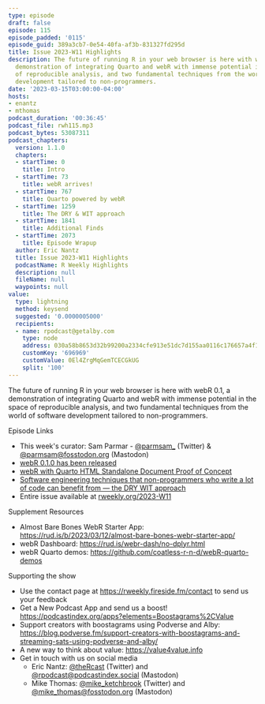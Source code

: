 ```yaml
---
type: episode
draft: false
episode: 115
episode_padded: '0115'
episode_guid: 389a3cb7-0e54-40fa-af3b-831327fd295d
title: Issue 2023-W11 Highlights
description: The future of running R in your web browser is here with webR 0.1, a
  demonstration of integrating Quarto and webR with immense potential in the space
  of reproducible analysis, and two fundamental techniques from the world of software
  development tailored to non-programmers.
date: '2023-03-15T03:00:00-04:00'
hosts:
- enantz
- mthomas
podcast_duration: '00:36:45'
podcast_file: rwh115.mp3
podcast_bytes: 53087311
podcast_chapters:
  version: 1.1.0
  chapters:
  - startTime: 0
    title: Intro
  - startTime: 73
    title: webR arrives!
  - startTime: 767
    title: Quarto powered by webR
  - startTime: 1259
    title: The DRY & WIT approach
  - startTime: 1841
    title: Additional Finds
  - startTime: 2073
    title: Episode Wrapup
  author: Eric Nantz
  title: Issue 2023-W11 Highlights
  podcastName: R Weekly Highlights
  description: null
  fileName: null
  waypoints: null
value:
  type: lightning
  method: keysend
  suggested: '0.0000005000'
  recipients:
  - name: rpodcast@getalby.com
    type: node
    address: 030a58b8653d32b99200a2334cfe913e51dc7d155aa0116c176657a4f1722677a3
    customKey: '696969'
    customValue: 0El4ZrgMqGemTCECGkUG
    split: '100'
---
```

The future of running R in your web browser is here with webR 0.1, a
demonstration of integrating Quarto and webR with immense potential in
the space of reproducible analysis, and two fundamental techniques from
the world of software development tailored to non-programmers.

Episode Links

-   This week's curator: Sam Parmar -
    <a href="https://twitter.com/parmsam_" rel="nofollow">@parmsam_</a>
    (Twitter) & <a href="https://fosstodon.org/@parmsam"
    rel="nofollow">@parmsam@fosstodon.org</a> (Mastodon)
-   <a href="https://www.tidyverse.org/blog/2023/03/webr-0-1-0/"
    rel="nofollow">webR 0.1.0 has been released</a>
-   <a
    href="https://rd.thecoatlessprofessor.com/webR-quarto-demos/webr-quarto-html-demo.html"
    rel="nofollow">webR with Quarto HTML Standalone Document Proof of
    Concept</a>
-   <a href="https://www.brodrigues.co/blog/2023-03-07-dry_wit/"
    rel="nofollow">Software engineering techniques that non-programmers who
    write a lot of code can benefit from — the DRY WIT approach</a>
-   Entire issue available at
    <a href="https://rweekly.org/2023-W11.html"
    rel="nofollow">rweekly.org/2023-W11</a>

Supplement Resources

-   Almost Bare Bones WebR Starter App: <a
    href="https://rud.is/b/2023/03/12/almost-bare-bones-webr-starter-app/"
    rel="nofollow">https://rud.is/b/2023/03/12/almost-bare-bones-webr-starter-app/</a>
-   webR Dashboard: <a href="https://rud.is/webr-dash/no-dplyr.html"
    rel="nofollow">https://rud.is/webr-dash/no-dplyr.html</a>
-   webR Quarto demos:
    <a href="https://github.com/coatless-r-n-d/webR-quarto-demos"
    rel="nofollow">https://github.com/coatless-r-n-d/webR-quarto-demos</a>

Supporting the show

-   Use the contact page at
    <a href="https://rweekly.fireside.fm/contact"
    rel="nofollow">https://rweekly.fireside.fm/contact</a> to send us
    your feedback
-   Get a New Podcast App and send us a boost!
    <a href="https://podcastindex.org/apps?elements=Boostagrams%2CValue"
    rel="nofollow">https://podcastindex.org/apps?elements=Boostagrams%2CValue</a>
-   Support creators with boostagrams using Podverse and Alby: <a
    href="https://blog.podverse.fm/support-creators-with-boostagrams-and-streaming-sats-using-podverse-and-alby/"
    rel="nofollow">https://blog.podverse.fm/support-creators-with-boostagrams-and-streaming-sats-using-podverse-and-alby/</a>
-   A new way to think about value: <a href="https://value4value.info"
    rel="nofollow">https://value4value.info</a>
-   Get in touch with us on social media
    -   Eric Nantz:
        <a href="https://twitter.com/theRcast" rel="nofollow">@theRcast</a>
        (Twitter) and <a href="https://podcastindex.social/@rpodcast"
        rel="nofollow">@rpodcast@podcastindex.social</a> (Mastodon)
    -   Mike Thomas: <a href="https://twitter.com/mike_ketchbrook"
        rel="nofollow">@mike_ketchbrook</a> (Twitter) and
        <a href="https://fosstodon.org/@mike_thomas"
        rel="nofollow">@mike_thomas@fosstodon.org</a> (Mastodon)
